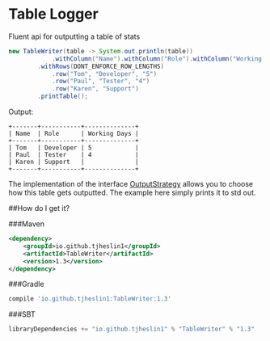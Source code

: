 # Table Logger

Fluent api for outputting a table of stats

```java
new TableWriter(table -> System.out.println(table))
            .withColumn("Name").withColumn("Role").withColumn("Working Days")
        .withRows(DONT_ENFORCE_ROW_LENGTHS)
            .row("Tom", "Developer", "5")
            .row("Paul", "Tester", "4")
            .row("Karen", "Support")
        .printTable();
```

Output:

```
+-------+-----------+--------------+
| Name  | Role      | Working Days |
+-------+-----------+--------------+
| Tom   | Developer | 5            |
| Paul  | Tester    | 4            |
| Karen | Support   |              |
+-------+-----------+--------------+
```

The implementation of the interface [OutputStrategy](src/main/java/io/github/tjheslin1/tablewriter/OutputStrategy.java) allows you to choose how this table gets outputted.
The example here simply prints it to std out.

##How do I get it?

###Maven
```xml
<dependency>
    <groupId>io.github.tjheslin1</groupId>
    <artifactId>TableWriter</artifactId>
    <version>1.3</version>
</dependency>
```
###Gradle
```groovy
compile 'io.github.tjheslin1:TableWriter:1.3'
```
###SBT
```scala
libraryDependencies += "io.github.tjheslin1" % "TableWriter" % "1.3"
```
